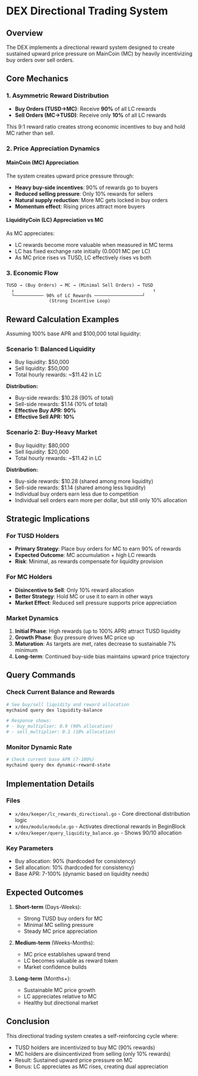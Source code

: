 # DEX Directional Trading System

## Overview
The DEX implements a directional reward system designed to create sustained upward price pressure on MainCoin (MC) by heavily incentivizing buy orders over sell orders.

## Core Mechanics

### 1. Asymmetric Reward Distribution
- **Buy Orders (TUSD→MC)**: Receive **90%** of all LC rewards
- **Sell Orders (MC→TUSD)**: Receive only **10%** of all LC rewards

This 9:1 reward ratio creates strong economic incentives to buy and hold MC rather than sell.

### 2. Price Appreciation Dynamics

#### MainCoin (MC) Appreciation
The system creates upward price pressure through:
- **Heavy buy-side incentives**: 90% of rewards go to buyers
- **Reduced selling pressure**: Only 10% rewards for sellers
- **Natural supply reduction**: More MC gets locked in buy orders
- **Momentum effect**: Rising prices attract more buyers

#### LiquidityCoin (LC) Appreciation vs MC
As MC appreciates:
- LC rewards become more valuable when measured in MC terms
- LC has fixed exchange rate initially (0.0001 MC per LC)
- As MC price rises vs TUSD, LC effectively rises vs both

### 3. Economic Flow

```
TUSD → (Buy Orders) → MC → (Minimal Sell Orders) → TUSD
  ↓                                                    ↑
  └─────────── 90% of LC Rewards ──────────────────┘
                (Strong Incentive Loop)
```

## Reward Calculation Examples

Assuming 100% base APR and $100,000 total liquidity:

### Scenario 1: Balanced Liquidity
- Buy liquidity: $50,000
- Sell liquidity: $50,000
- Total hourly rewards: ~$11.42 in LC

**Distribution:**
- Buy-side rewards: $10.28 (90% of total)
- Sell-side rewards: $1.14 (10% of total)
- **Effective Buy APR: 90%**
- **Effective Sell APR: 10%**

### Scenario 2: Buy-Heavy Market
- Buy liquidity: $80,000
- Sell liquidity: $20,000
- Total hourly rewards: ~$11.42 in LC

**Distribution:**
- Buy-side rewards: $10.28 (shared among more liquidity)
- Sell-side rewards: $1.14 (shared among less liquidity)
- Individual buy orders earn less due to competition
- Individual sell orders earn more per dollar, but still only 10% allocation

## Strategic Implications

### For TUSD Holders
- **Primary Strategy**: Place buy orders for MC to earn 90% of rewards
- **Expected Outcome**: MC accumulation + high LC rewards
- **Risk**: Minimal, as rewards compensate for liquidity provision

### For MC Holders
- **Disincentive to Sell**: Only 10% reward allocation
- **Better Strategy**: Hold MC or use it to earn in other ways
- **Market Effect**: Reduced sell pressure supports price appreciation

### Market Dynamics
1. **Initial Phase**: High rewards (up to 100% APR) attract TUSD liquidity
2. **Growth Phase**: Buy pressure drives MC price up
3. **Maturation**: As targets are met, rates decrease to sustainable 7% minimum
4. **Long-term**: Continued buy-side bias maintains upward price trajectory

## Query Commands

### Check Current Balance and Rewards
```bash
# See buy/sell liquidity and reward allocation
mychaind query dex liquidity-balance

# Response shows:
# - buy_multiplier: 0.9 (90% allocation)
# - sell_multiplier: 0.1 (10% allocation)
```

### Monitor Dynamic Rate
```bash
# Check current base APR (7-100%)
mychaind query dex dynamic-reward-state
```

## Implementation Details

### Files
- `x/dex/keeper/lc_rewards_directional.go` - Core directional distribution logic
- `x/dex/module/module.go` - Activates directional rewards in BeginBlock
- `x/dex/keeper/query_liquidity_balance.go` - Shows 90/10 allocation

### Key Parameters
- Buy allocation: 90% (hardcoded for consistency)
- Sell allocation: 10% (hardcoded for consistency)
- Base APR: 7-100% (dynamic based on liquidity needs)

## Expected Outcomes

1. **Short-term** (Days-Weeks):
   - Strong TUSD buy orders for MC
   - Minimal MC selling pressure
   - Steady MC price appreciation

2. **Medium-term** (Weeks-Months):
   - MC price establishes upward trend
   - LC becomes valuable as reward token
   - Market confidence builds

3. **Long-term** (Months+):
   - Sustainable MC price growth
   - LC appreciates relative to MC
   - Healthy but directional market

## Conclusion

This directional trading system creates a self-reinforcing cycle where:
- TUSD holders are incentivized to buy MC (90% rewards)
- MC holders are disincentivized from selling (only 10% rewards)
- Result: Sustained upward price pressure on MC
- Bonus: LC appreciates as MC rises, creating dual appreciation